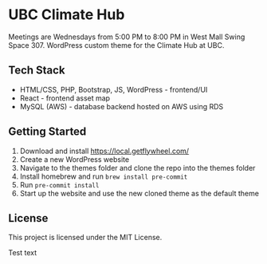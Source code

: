 # UBC Climate Hub

Meetings are Wednesdays from 5:00 PM to 8:00 PM in West Mall Swing Space 307.
WordPress custom theme for the Climate Hub at UBC.

## Tech Stack
- HTML/CSS, PHP, Bootstrap, JS, WordPress - frontend/UI
- React - frontend asset map
- MySQL (AWS) - database backend hosted on AWS using RDS

## Getting Started
1. Download and install <https://local.getflywheel.com/>
2. Create a new WordPress website
3. Navigate to the themes folder and clone the repo into the themes folder
4. Install homebrew and run `brew install pre-commit`
5. Run `pre-commit install`
6. Start up the website and use the new cloned theme as the default theme

## License
This project is licensed under the MIT License.

Test text
